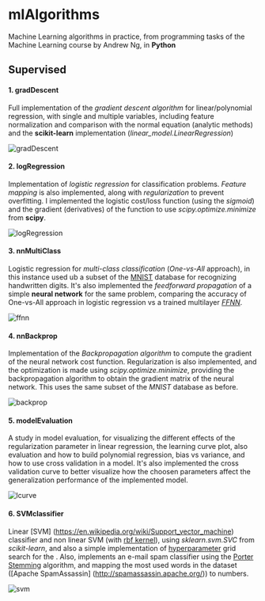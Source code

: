 # mlAlgorithms
Machine Learning algorithms in practice, from programming tasks of the Machine Learning course by Andrew Ng, in **Python**

## Supervised
#### 1. gradDescent

Full implementation of the *gradient descent algorithm* for linear/polynomial regression, with single and multiple variables, including feature normalization and comparison with the normal equation (analytic methods) and the **scikit-learn** implementation (*linear_model.LinearRegression*)

![gradDescent](http://blog.datumbox.com/wp-content/uploads/2013/10/gradient-descent.png)

#### 2. logRegression
Implementation of *logistic regression* for classification problems. *Feature mapping* is also implemented, along with *regularization* to prevent overfitting. I implemented the logistic cost/loss function (using the *sigmoid*) and the gradient (derivatives) of the function to use *scipy.optimize.minimize* from **scipy**.

![logRegression](https://cdn-images-1.medium.com/max/1200/1*nsphNzg5aAtTWbI4jwKItw.png)


#### 3. nnMultiClass
Logistic regression for *multi-class classification* (*One-vs-All* approach), in this instance used ub a subset of the [MNIST](http://yann.lecun.com/exdb/mnist/) database for recognizing handwritten digits. It's also implemented the *feedforward propagation* of a simple **neural network** for the same problem, comparing the accuracy of One-vs-All approach in logistic regression vs a trained multilayer [*FFNN*](https://en.wikipedia.org/wiki/Feedforward_neural_network).

![ffnn](http://matlabgeeks.com/wp-content/uploads/2011/06/Multi-layer-perceptron.png)

#### 4. nnBackprop
Implementation of the *Backpropagation algorithm* to compute the gradient of the neural network cost function. Regularization is also implemented, and the optimization is made using *scipy.optimize.minimize*, providing the backpropagation algorithm to obtain the gradient matrix of the neural network. This uses the same subset of the *MNIST* database as before.

![backprop](http://home.agh.edu.pl/~vlsi/AI/backp_t_en/backprop_files/img18.gif)

#### 5. modelEvaluation
A study in model evaluation, for visualizing the different effects of the regularization parameter in linear regression, the learning curve plot, also evaluation and how to build polynomial regression, bias vs variance, and how to use cross validation in a model. It's also implemented the cross validation curve to better visualize how the choosen parameters affect the generalization performance of the implemented model.

![lcurve](https://www.safaribooksonline.com/library/view/hands-on-machine-learning/9781491962282/assets/mlst_04in04.png)

#### 6. SVMclassifier
Linear [SVM] (https://en.wikipedia.org/wiki/Support_vector_machine) classifier and non linear SVM (with [rbf kernel](https://en.wikipedia.org/wiki/Radial_basis_function_kernel)), using *sklearn.svm.SVC* from *scikit-learn*, and also a simple implementation of [hyperparameter](https://en.wikipedia.org/wiki/Hyperparameter) grid search for the . Also, implements an e-mail spam classifier using the [Porter Stemming](https://en.wikipedia.org/wiki/Stemming) algorithm, and mapping the most used words in the dataset ([Apache SpamAssassin] (http://spamassassin.apache.org/)) to numbers. 

![svm](http://scikit-learn.org/stable/_images/sphx_glr_plot_iris_001.png)

